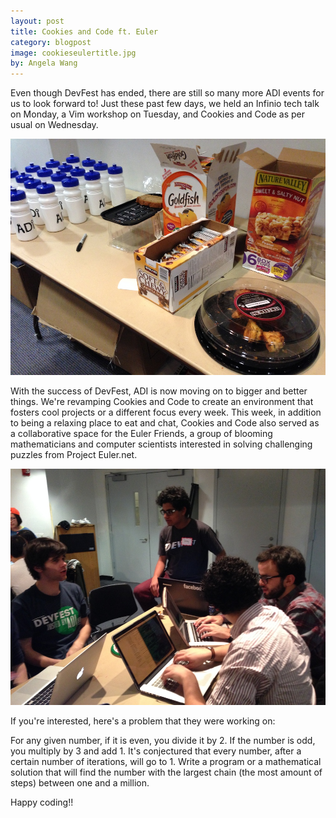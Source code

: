 ```yaml
---
layout: post
title: Cookies and Code ft. Euler
category: blogpost
image: cookieseulertitle.jpg
by: Angela Wang
---
```

Even though DevFest has ended, there are still so many more ADI events for us to look forward to! Just these past few days, we held an Infinio tech talk on Monday, a Vim workshop on Tuesday, and Cookies and Code as per usual on Wednesday. 

![cookies and code](/img/cookieseuler1.JPG)

With the success of DevFest, ADI is now moving on to bigger and better things. We're revamping Cookies and Code to create an environment that fosters cool projects or a different focus every week. This week, in addition to being a relaxing place to eat and chat, Cookies and Code also served as a collaborative space for the Euler Friends, a group of blooming mathematicians and computer scientists interested in solving challenging puzzles from Project Euler.net. 

![euler friends](/img/cookieseuler2.JPG)

If you're interested, here's a problem that they were working on: 

For any given number, if it is even, you divide it by 2. If the number is odd, you multiply by 3 and add 1. It's conjectured that every number, after a certain number of iterations, will go to 1. Write a program or a mathematical solution that will find the number with the largest chain (the most amount of steps) between one and a million.

Happy coding!! 